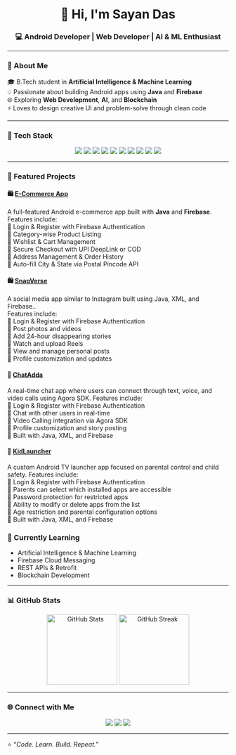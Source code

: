 <h1 align="center">👋 Hi, I'm Sayan Das</h1>
<h3 align="center">💻 Android Developer | Web Developer | AI & ML Enthusiast</h3>

---

### 🚀 About Me  
🎓 B.Tech student in **Artificial Intelligence & Machine Learning**  
💡 Passionate about building Android apps using **Java** and **Firebase**  
🌐 Exploring **Web Development**, **AI**, and **Blockchain**  
⚡ Loves to design creative UI and problem-solve through clean code  

---

### 🧩 Tech Stack  
<p align="center">
  <img src="https://img.shields.io/badge/Java-%23ED8B00.svg?style=for-the-badge&logo=openjdk&logoColor=white"/> 
  <img src="https://img.shields.io/badge/XML-%23f89820.svg?style=for-the-badge&logo=android&logoColor=white"/> 
  <img src="https://img.shields.io/badge/Android-%233DDC84.svg?style=for-the-badge&logo=android&logoColor=white"/> 
  <img src="https://img.shields.io/badge/Firebase-%23ffca28.svg?style=for-the-badge&logo=firebase&logoColor=black"/> 
  <img src="https://img.shields.io/badge/MongoDB-%2347A248.svg?style=for-the-badge&logo=mongodb&logoColor=white"/> 
  <img src="https://img.shields.io/badge/MySQL-%234479A1.svg?style=for-the-badge&logo=mysql&logoColor=white"/> 
  <img src="https://img.shields.io/badge/React-%2361DAFB.svg?style=for-the-badge&logo=react&logoColor=black"/> 
  <img src="https://img.shields.io/badge/HTML-%23E34F26.svg?style=for-the-badge&logo=html5&logoColor=white"/> 
  <img src="https://img.shields.io/badge/CSS-%231572B6.svg?style=for-the-badge&logo=css3&logoColor=white"/> 
  <img src="https://img.shields.io/badge/JavaScript-%23F7DF1E.svg?style=for-the-badge&logo=javascript&logoColor=black"/> </p>

---

### 📱 Featured Projects  

#### 🛍️ [E-Commerce App](https://github.com/Ranit68/MyEcommerceApp)
A full-featured Android e-commerce app built with **Java** and **Firebase**.  
Features include:  
🔹 Login & Register with Firebase Authentication  
🔹 Category-wise Product Listing  
🔹 Wishlist & Cart Management  
🔹 Secure Checkout with UPI DeepLink or COD  
🔹 Address Management & Order History  
🔹 Auto-fill City & State via Postal Pincode API  

#### 🛍️ [SnapVerse](https://github.com/Ranit68/SnapVerse)
A social media app similar to Instagram built using Java, XML, and Firebase..  
Features include:  
🔹 Login & Register with Firebase Authentication  
🔹 Post photos and videos  
🔹 Add 24-hour disappearing stories  
🔹 Watch and upload Reels  
🔹 View and manage personal posts  
🔹 Profile customization and updates  


#### 📸 [ChatAdda](https://github.com/Ranit68/ChatAdda)
A real-time chat app where users can connect through text, voice, and video calls using Agora SDK. 
Features include:  
🔹 Login & Register with Firebase Authentication  
🔹 Chat with other users in real-time  
🔹 Video Calling integration via Agora SDK  
🔹 Profile customization and story posting  
🔹 Built with Java, XML, and Firebase  


#### 👶 [KidLauncher](https://github.com/Ranit68/KidLauncher)
A custom Android TV launcher app focused on parental control and child safety. 
Features include:  
🔹 Login & Register with Firebase Authentication  
🔹 Parents can select which installed apps are accessible  
🔹 Password protection for restricted apps  
🔹 Ability to modify or delete apps from the list  
🔹 Age restriction and parental configuration options  
🔹 Built with Java, XML, and Firebase  


### 🧠 Currently Learning  
- Artificial Intelligence & Machine Learning  
- Firebase Cloud Messaging  
- REST APIs & Retrofit  
- Blockchain Development  

---

### 📊 GitHub Stats  
<p align="center">
  <img src="https://github-readme-stats.vercel.app/api?username=Ranit68&show_icons=true&theme=tokyonight" alt="GitHub Stats" height="160"/>
  <img src="https://github-readme-streak-stats.herokuapp.com/?user=Ranit68&theme=tokyonight" alt="GitHub Streak" height="160"/>
</p>

---

### 🌐 Connect with Me  
<p align="center">
  <a href="https://github.com/Ranit68" target="_blank"><img src="https://img.shields.io/badge/GitHub-%2312100E.svg?style=for-the-badge&logo=github&logoColor=white"/></a>
  <a href="https://www.linkedin.com/in/sayan-das-a3a4a72a1" target="_blank"><img src="https://img.shields.io/badge/LinkedIn-%230077B5.svg?style=for-the-badge&logo=linkedin&logoColor=white"/></a>
  <a href="mailto:sayandas@gmail.com"><img src="https://img.shields.io/badge/Email-D14836?style=for-the-badge&logo=gmail&logoColor=white"/></a>
</p>

---

⭐ *“Code. Learn. Build. Repeat.”*
